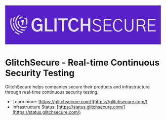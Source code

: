 ![](https://raw.githubusercontent.com/GlitchSecure/brand/main/wordmark/wordmark-with-background.png)

# GlitchSecure - Real-time Continuous Security Testing

GlitchSecure helps companies secure their products and infrastructure through real-time continuous security testing. 

- Learn more: [https://glitchsecure.com/](https://glitchsecure.com/)
- Infrastructure Status: [https://status.glitchsecure.com/](https://status.glitchsecure.com/)

<!--

**Here are some ideas to get you started:**

🙋‍♀️ A short introduction - what is your organization all about?
🌈 Contribution guidelines - how can the community get involved?
👩‍💻 Useful resources - where can the community find your docs? Is there anything else the community should know?
🍿 Fun facts - what does your team eat for breakfast?
🧙 Remember, you can do mighty things with the power of [Markdown](https://docs.github.com/github/writing-on-github/getting-started-with-writing-and-formatting-on-github/basic-writing-and-formatting-syntax)
-->
